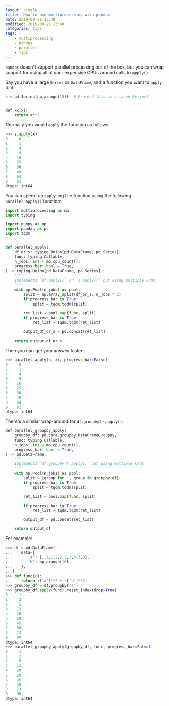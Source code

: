 ```yaml
---
layout: single
title: 'How to use multiprocessing with pandas'
date: 2019-09-26 13:40
modified: 2019-09-26 13:40
categories: tips
tags:
    - multiprocessing
    - pandas
    - parallel
    - tips
---
```


<!--lint disable list-item-bullet-indent-->

<!--lint enable list-item-bullet-indent-->

`pandas` doesn't support parallel processing out of the box,
but you can wrap support for using all of your expensive CPUs around calls to `apply()`.

Say you have a large `Series` or `DataFrame`, and a function you want to `apply` to it:

```python
s = pd.Series(np.arange(10))  # Pretend this is a large Series!


def xx(x):
    return x**2
```

Normally you would `apply` the function as follows:

```python
>>> s.apply(x)
0     0
1     1
2     4
3     9
4    16
5    25
6    36
7    49
8    64
9    81
dtype: int64
```

You can speed up `apply`-ing the function using the following `parallel_apply()` function:

```python
import multiprocessing as mp
import typing

import numpy as np
import pandas as pd
import tqdm


def parallel_apply(
    df_or_s: typing.Union[pd.DataFrame, pd.Series],
    func: typing.Callable,
    n_jobs: int = mp.cpu_count(),
    progress_bar: bool = True,
) -> typing.Union[pd.DataFrame, pd.Series]:
    """
    Implements `df.apply()` or `s.apply()` but using multiple CPUs.
    """
    with mp.Pool(n_jobs) as pool:
        split = np.array_split(df_or_s, n_jobs * 2)
        if progress_bar is True:
            split = tqdm.tqdm(split)

        ret_list = pool.map(func, split)
        if progress_bar is True:
            ret_list = tqdm.tqdm(ret_list)

        output_df_or_s = pd.concat(ret_list)

    return output_df_or_s
```

Then you can get your answer faster:

```python
>>> parallel_apply(s, xx, progress_bar=False)
0     0
1     1
2     4
3     9
4    16
5    25
6    36
7    49
8    64
9    81
dtype: int64
```

There's a similar wrap-around for `df.groupby().apply()`:

```python
def parallel_groupby_apply(
    groupby_df: pd.core.groupby.DataFrameGroupBy,
    func: typing.Callable,
    n_jobs: int = mp.cpu_count(),
    progress_bar: bool = True,
) -> pd.DataFrame:
    """
    Implements `df.groupby().apply()` but using multiple CPUs.
    """
    with mp.Pool(n_jobs) as pool:
        split = [group for _, group in groupby_df]
        if progress_bar is True:
            split = tqdm.tqdm(split)

        ret_list = pool.map(func, split)

        if progress_bar is True:
            ret_list = tqdm.tqdm(ret_list)

        output_df = pd.concat(ret_list)

    return output_df
```

For example:

```python
>>> df = pd.DataFrame(
...    data={
...       'a': [1,1,1,2,2,2,3,3,3,3],
...       'b': np.arange(10),
...    },
...)
>>> def func(r):
...    return r['a']**2 + r['b']**2
>>> groupby_df = df.groupby('a')
>>> groupby_df.apply(func).reset_index(drop=True)
0     1
1     2
2     5
3    13
4    20
5    29
6    45
7    58
8    73
9    90
dtype: int64
>>> parallel_groupby_apply(groupby_df, func, progress_bar=False)
0     1
1     2
2     5
3    13
4    20
5    29
6    45
7    58
8    73
9    90
dtype: int64
```
